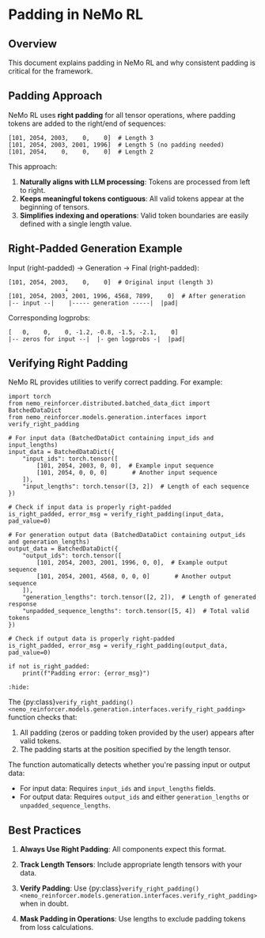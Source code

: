 # Padding in NeMo RL

## Overview

This document explains padding in NeMo RL and why consistent padding is critical for the framework.

## Padding Approach

NeMo RL uses **right padding** for all tensor operations, where padding tokens are added to the right/end of sequences:

```
[101, 2054, 2003,    0,    0]  # Length 3
[101, 2054, 2003, 2001, 1996]  # Length 5 (no padding needed)
[101, 2054,    0,    0,    0]  # Length 2
```

This approach:
1. **Naturally aligns with LLM processing**: Tokens are processed from left to right.
2. **Keeps meaningful tokens contiguous**: All valid tokens appear at the beginning of tensors.
3. **Simplifies indexing and operations**: Valid token boundaries are easily defined with a single length value.

## Right-Padded Generation Example

Input (right-padded) → Generation → Final (right-padded):
```
[101, 2054, 2003,    0,    0]  # Original input (length 3)
                ↓
[101, 2054, 2003, 2001, 1996, 4568, 7899,    0]  # After generation
|-- input --|    |----- generation -----|  |pad|
```

Corresponding logprobs:
```
[   0,    0,    0, -1.2, -0.8, -1.5, -2.1,    0]
|-- zeros for input --|  |- gen logprobs -|  |pad|
```

## Verifying Right Padding

NeMo RL provides utilities to verify correct padding. For example:

```{testcode}
import torch
from nemo_reinforcer.distributed.batched_data_dict import BatchedDataDict
from nemo_reinforcer.models.generation.interfaces import verify_right_padding

# For input data (BatchedDataDict containing input_ids and input_lengths)
input_data = BatchedDataDict({
    "input_ids": torch.tensor([
        [101, 2054, 2003, 0, 0],  # Example input sequence
        [101, 2054, 0, 0, 0]       # Another input sequence
    ]),
    "input_lengths": torch.tensor([3, 2])  # Length of each sequence
})

# Check if input data is properly right-padded
is_right_padded, error_msg = verify_right_padding(input_data, pad_value=0)

# For generation output data (BatchedDataDict containing output_ids and generation_lengths)
output_data = BatchedDataDict({
    "output_ids": torch.tensor([
        [101, 2054, 2003, 2001, 1996, 0, 0],  # Example output sequence
        [101, 2054, 2001, 4568, 0, 0, 0]       # Another output sequence
    ]),
    "generation_lengths": torch.tensor([2, 2]),  # Length of generated response
    "unpadded_sequence_lengths": torch.tensor([5, 4])  # Total valid tokens
})

# Check if output data is properly right-padded
is_right_padded, error_msg = verify_right_padding(output_data, pad_value=0)

if not is_right_padded:
    print(f"Padding error: {error_msg}")
```

<!-- This testoutput is intentionally empty-->
```{testoutput}
:hide:
```

The {py:class}`verify_right_padding() <nemo_reinforcer.models.generation.interfaces.verify_right_padding>` function checks that:
1. All padding (zeros or padding token provided by the user) appears after valid tokens.
2. The padding starts at the position specified by the length tensor.

The function automatically detects whether you're passing input or output data:
- For input data: Requires `input_ids` and `input_lengths` fields.
- For output data: Requires `output_ids` and either `generation_lengths` or `unpadded_sequence_lengths`.


## Best Practices

1. **Always Use Right Padding**: All components expect this format.

2. **Track Length Tensors**: Include appropriate length tensors with your data.

3. **Verify Padding**: Use {py:class}`verify_right_padding() <nemo_reinforcer.models.generation.interfaces.verify_right_padding>` when in doubt.

4. **Mask Padding in Operations**: Use lengths to exclude padding tokens from loss calculations.
